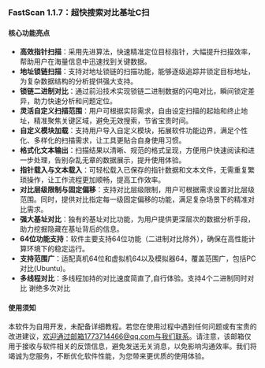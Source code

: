 ### FastScan 1.1.7：超快搜索对比基址C扫

#### 核心功能亮点

- **高效指针扫描**：采用先进算法，快速精准定位目标指针，大幅提升扫描效率，帮助用户在海量信息中迅速找到关键数据。
- **地址锁链扫描**：支持对地址锁链的扫描功能，能够逐级追踪并锁定目标地址，为复杂数据结构的分析提供强大支持。
- **锁链二进制对比**：通过前沿技术实现锁链二进制数据的闪电对比，瞬间锁定差异，助力快速分析和问题定位。
- **灵活自定义扫描范围**：用户可根据实际需求，自由设定扫描的起始和终止地址，精准聚焦关键区域，避免无效搜索，节省宝贵时间。
- **自定义模块加载**：支持用户导入自定义模块，拓展软件功能边界，满足个性化、多样化的扫描需求，让工具更贴合自身使用习惯。
- **格式化文本输出**：扫描结果以清晰、规范的格式呈现，方便用户快速阅读和进一步处理，告别杂乱无章的数据展示，提升使用体验。
- **指针载入与文本载入**：可轻松载入已保存的指针数据和文本文件，无需重复繁琐操作，让工作流程更加顺畅，提高工作效率。
- **对比层级限制与固定偏移**：支持对比层级限制，用户可根据需求设置对比层级范围。同时，提供对比指定每一级固定偏移的功能，满足复杂场景下的精准对比需求。
- **强大基址对比**：独有的基址对比功能，为用户提供更深层次的数据分析手段，助力挖掘隐藏在基址背后的信息。
- **64位功能支持**：软件主要支持64位功能（二进制对比除外），确保在高性能计算环境下的稳定运行。
- **支持范围广**：适配真机64位和虚拟机64以及模拟器64，覆盖范围广，包括PC对比(Ubuntu)。
- **多线程对比**：多线程加持的对比速度简直了,自行体验。支持4个二进制同时对比 谢绝多次对比


#### 使用须知

本软件为自用开发，未配备详细教程。若您在使用过程中遇到任何问题或有宝贵的改进建议，欢迎通过邮箱1773714466@qq.com与我们联系。请注意，该邮箱仅用于接收与软件相关的反馈信息，避免发送无关消息，以免影响沟通效率。我们将竭诚为您服务，不断优化软件性能，为您带来更优质的使用体验。

